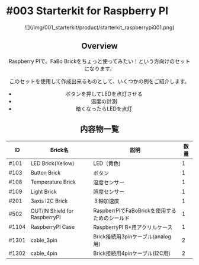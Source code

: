 # #003 Starterkit for Raspberry PI

<center>
![](/img/001_starterkit/product/starterkit_raspberrypi001.png)
<!--COLORME-->

## Overview
Raspberry PIで、FaBo Brickをちょっと使ってみたい！という方向けのセットになります。

このセットを使用して作成出来るものとして、いくつかの例をご紹介します。
- ボタンを押してLEDを点灯させる
- 温度の計測
- 暗くなったらLEDを点灯

## 内容物一覧

|ID|Brick名|説明|数量|
|--|--|--|--|
|#101|LED Brick(Yellow)|LED（黄色)|1|
|#103|Button Brick|ボタン|1|
|#108|Temperature Brick|温度センサー|1|
|#109|Light Brick|照度センサー|1|
|#201|3axis I2C Brick|３軸加速度|1|
|#502|OUT/IN Shield for RaspberryPI|RaspberrPIでFaBoBrickを使用するためのシールド|1|
|#1104|RaspberryPI Case|RaspberryPI B+用アクリルケース|1|
|#1301|cable_3pin|Brick接続用3pinケーブル(analog用)|2|
|#1302|cable_4pin|Brick接続用4pinケーブル(I2C用)|2|
